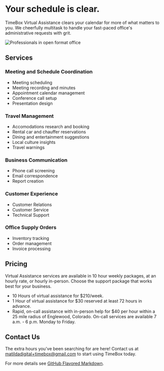 # Your schedule is clear.

TimeBox Virtual Assistance clears your calendar for more of what matters to you. We cheerfully multitask to handle your fast-paced office's administrative requests with grit.

![Professionals in open format office](https://upload.wikimedia.org/wikipedia/commons/f/f2/Trollback_%2B_Company_office.JPG)

## Services

### Meeting and Schedule Coordination
- Meeting scheduling
- Meeting recording and minutes
- Appointment calendar management
- Conference call setup
- Presentation design

### Travel Management
- Accomodations research and booking
- Rental car and chauffer reservations
- Dining and entertainment suggestions
- Local culture insights
- Travel warnings

### Business Communication
- Phone call screening
- Email correspondence
- Report creation

### Customer Experience
- Customer Relations
- Customer Service
- Technical Support

### Office Supply Orders
- Inventory tracking
- Order management
- Invoice processing

## Pricing
Virtual Assistance services are available in 10 hour weekly packages, at an hourly rate, or hourly in-person. Choose the support package that works best for your business.

- 10 Hours of virtual assistance for $210/week.
- 1 Hour of virtual assistance for $30 reserved at least 72 hours in advance.
- Rapid, on-call assistance with in-person help for $40 per hour within a 25 mile radius of Englewood, Colorado. On-call services are available 7 a.m. - 6 p.m. Monday to Friday.

## Contact Us
The extra hours you've been searching for are here! Contact us at matildadigital+timebox@gmail.com to start using TimeBox today.

For more details see [GitHub Flavored Markdown](https://guides.github.com/features/mastering-markdown/).
